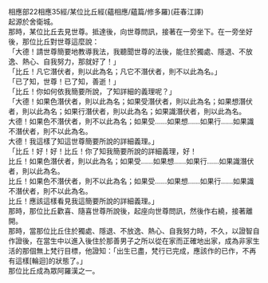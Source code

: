 相應部22相應35經/某位比丘經(蘊相應/蘊篇/修多羅)(莊春江譯)  
起源於舍衛城。  
那時，某位比丘去見世尊。抵達後，向世尊問訊，接著在一旁坐下。在一旁坐好後，那位比丘對世尊這麼說：  
「大德！請世尊簡要地教導我法，我聽聞世尊的法後，能住於獨處、隱退、不放逸、熱心、自我努力，那就好了！」  
「比丘！凡它潛伏者，則以此為名；凡它不潛伏者，則不以此為名。」  
「已了知，世尊！已了知，善逝！」  
「比丘！你如何依我簡要所說，了知詳細的義理呢？」  
「大德！如果色潛伏者，則以此為名；如果受潛伏者，則以此為名；如果想潛伏者，則以此為名；如果行潛伏者，則以此為名；如果識潛伏者，則以此為名。  
大德！如果色不潛伏者，則不以此為名；如果受……如果想……如果行……如果識不潛伏者，則不以此為名。  
大德！我這樣了知這世尊簡要所說的詳細義理。」  
「比丘！好！好！比丘！你了知我簡要所說的詳細義理，好！  
比丘！如果色潛伏者，則以此為名；如果受……如果想……如果行……如果識潛伏者，則以此為名。  
比丘！如果色不潛伏者，則不以此為名；如果受……如果想……如果行……如果識不潛伏者，則不以此為名。  
比丘！應該這樣看見我這簡要所說的詳細義理。」  
那時，那位比丘歡喜、隨喜世尊所說後，起座向世尊問訊，然後作右繞，接著離開。  
那時，當那位比丘住於獨處、隱退、不放逸、熱心、自我努力時，不久，以證智自作證後，在當生中以進入後住於那善男子之所以從在家而正確地出家，成為非家生活的那個無上梵行目標，他證知：「出生已盡，梵行已完成，應該作的已作，不再有這樣[輪迴]的狀態了。」  
那位比丘成為眾阿羅漢之一。  
  
  
